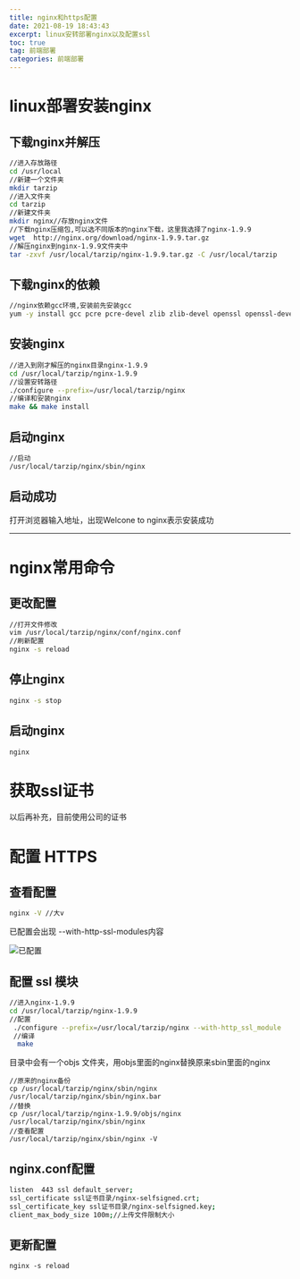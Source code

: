 ```yaml
---
title: nginx和https配置
date: 2021-08-19 18:43:43
excerpt: linux安转部署nginx以及配置ssl
toc: true
tag: 前端部署
categories: 前端部署
---
```


# linux部署安装nginx

## 下载nginx并解压

```bash
//进入存放路径
cd /usr/local
//新建一个文件夹
mkdir tarzip
//进入文件夹
cd tarzip
//新建文件夹
mkdir nginx//存放nginx文件
//下载nginx压缩包,可以选不同版本的nginx下载，这里我选择了nginx-1.9.9
wget  http://nginx.org/download/nginx-1.9.9.tar.gz
//解压nginx到nginx-1.9.9文件夹中
tar -zxvf /usr/local/tarzip/nginx-1.9.9.tar.gz -C /usr/local/tarzip
```



## 下载nginx的依赖

```bash
//nginx依赖gcc环境,安装前先安装gcc 
yum -y install gcc pcre pcre-devel zlib zlib-devel openssl openssl-devel
```



## 安装nginx

```bash
//进入到刚才解压的nginx目录nginx-1.9.9
cd /usr/local/tarzip/nginx-1.9.9
//设置安转路径
./configure --prefix=/usr/local/tarzip/nginx
//编译和安装nginx
make && make install
```



## 启动nginx

```bash
//启动
/usr/local/tarzip/nginx/sbin/nginx
```



## 启动成功

打开浏览器输入地址，出现Welcone to nginx表示安装成功



------



# nginx常用命令



## 更改配置

```bash
//打开文件修改
vim /usr/local/tarzip/nginx/conf/nginx.conf
//刷新配置
nginx -s reload
```



## 停止nginx

```bash
nginx -s stop
```



## 启动nginx

```bash
nginx
```



# 获取ssl证书

以后再补充，目前使用公司的证书



# 配置 HTTPS



## 查看配置

```bash
nginx -V //大v
```

已配置会出现   --with-http-ssl-modules内容

![已配置](https://i.loli.net/2021/08/19/r75G4fDENIxVcXv.png)



## 配置 ssl 模块

```bash
//进入nginx-1.9.9
cd /usr/local/tarzip/nginx-1.9.9
//配置
 ./configure --prefix=/usr/local/tarzip/nginx --with-http_ssl_module
 //编译
  make
```

目录中会有一个objs 文件夹，用objs里面的nginx替换原来sbin里面的nginx

```
//原来的nginx备份
cp /usr/local/tarzip/nginx/sbin/nginx /usr/local/tarzip/nginx/sbin/nginx.bar
//替换
cp /usr/local/tarzip/nginx-1.9.9/objs/nginx /usr/local/tarzip/nginx/sbin/nginx
//查看配置
/usr/local/tarzip/nginx/sbin/nginx -V
```



## nginx.conf配置

```bash
listen  443 ssl default_server;
ssl_certificate ssl证书目录/nginx-selfsigned.crt;
ssl_certificate_key ssl证书目录/nginx-selfsigned.key;
client_max_body_size 100m;//上传文件限制大小
```



## 更新配置

```
nginx -s reload
```

